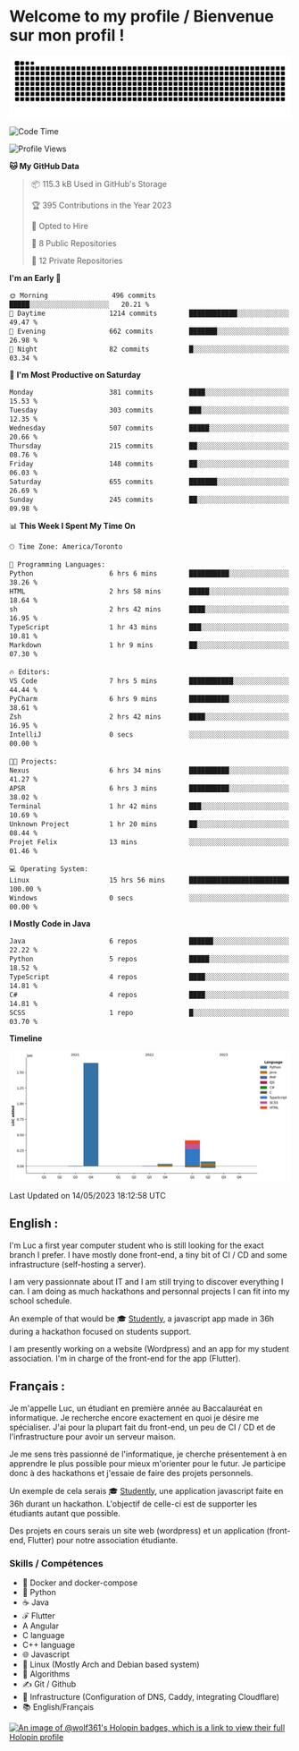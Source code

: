 # Welcome to my profile / Bienvenue sur mon profil !

![snake gif](https://github.com/wolf-361/wolf-361/blob/output/github-contribution-grid-snake.svg)

<!--START_SECTION:waka-->
![Code Time](http://img.shields.io/badge/Code%20Time-88%20hrs%2011%20mins-blue)

![Profile Views](http://img.shields.io/badge/Profile%20Views-0-blue)

**🐱 My GitHub Data** 

> 📦 115.3 kB Used in GitHub's Storage 
 > 
> 🏆 395 Contributions in the Year 2023
 > 
> 💼 Opted to Hire
 > 
> 📜 8 Public Repositories 
 > 
> 🔑 12 Private Repositories 
 > 
**I'm an Early 🐤** 

```text
🌞 Morning                496 commits         █████░░░░░░░░░░░░░░░░░░░░   20.21 % 
🌆 Daytime                1214 commits        ████████████░░░░░░░░░░░░░   49.47 % 
🌃 Evening                662 commits         ███████░░░░░░░░░░░░░░░░░░   26.98 % 
🌙 Night                  82 commits          █░░░░░░░░░░░░░░░░░░░░░░░░   03.34 % 
```
📅 **I'm Most Productive on Saturday** 

```text
Monday                   381 commits         ████░░░░░░░░░░░░░░░░░░░░░   15.53 % 
Tuesday                  303 commits         ███░░░░░░░░░░░░░░░░░░░░░░   12.35 % 
Wednesday                507 commits         █████░░░░░░░░░░░░░░░░░░░░   20.66 % 
Thursday                 215 commits         ██░░░░░░░░░░░░░░░░░░░░░░░   08.76 % 
Friday                   148 commits         ██░░░░░░░░░░░░░░░░░░░░░░░   06.03 % 
Saturday                 655 commits         ███████░░░░░░░░░░░░░░░░░░   26.69 % 
Sunday                   245 commits         ██░░░░░░░░░░░░░░░░░░░░░░░   09.98 % 
```


📊 **This Week I Spent My Time On** 

```text
🕑︎ Time Zone: America/Toronto

💬 Programming Languages: 
Python                   6 hrs 6 mins        ██████████░░░░░░░░░░░░░░░   38.26 % 
HTML                     2 hrs 58 mins       █████░░░░░░░░░░░░░░░░░░░░   18.64 % 
sh                       2 hrs 42 mins       ████░░░░░░░░░░░░░░░░░░░░░   16.95 % 
TypeScript               1 hr 43 mins        ███░░░░░░░░░░░░░░░░░░░░░░   10.81 % 
Markdown                 1 hr 9 mins         ██░░░░░░░░░░░░░░░░░░░░░░░   07.30 % 

🔥 Editors: 
VS Code                  7 hrs 5 mins        ███████████░░░░░░░░░░░░░░   44.44 % 
PyCharm                  6 hrs 9 mins        ██████████░░░░░░░░░░░░░░░   38.61 % 
Zsh                      2 hrs 42 mins       ████░░░░░░░░░░░░░░░░░░░░░   16.95 % 
IntelliJ                 0 secs              ░░░░░░░░░░░░░░░░░░░░░░░░░   00.00 % 

🐱‍💻 Projects: 
Nexus                    6 hrs 34 mins       ██████████░░░░░░░░░░░░░░░   41.27 % 
APSR                     6 hrs 3 mins        ██████████░░░░░░░░░░░░░░░   38.02 % 
Terminal                 1 hr 42 mins        ███░░░░░░░░░░░░░░░░░░░░░░   10.69 % 
Unknown Project          1 hr 20 mins        ██░░░░░░░░░░░░░░░░░░░░░░░   08.44 % 
Projet Felix             13 mins             ░░░░░░░░░░░░░░░░░░░░░░░░░   01.46 % 

💻 Operating System: 
Linux                    15 hrs 56 mins      █████████████████████████   100.00 % 
Windows                  0 secs              ░░░░░░░░░░░░░░░░░░░░░░░░░   00.00 % 
```

**I Mostly Code in Java** 

```text
Java                     6 repos             ██████░░░░░░░░░░░░░░░░░░░   22.22 % 
Python                   5 repos             █████░░░░░░░░░░░░░░░░░░░░   18.52 % 
TypeScript               4 repos             ████░░░░░░░░░░░░░░░░░░░░░   14.81 % 
C#                       4 repos             ████░░░░░░░░░░░░░░░░░░░░░   14.81 % 
SCSS                     1 repo              █░░░░░░░░░░░░░░░░░░░░░░░░   03.70 % 
```



**Timeline**

![Lines of Code chart](https://raw.githubusercontent.com/wolf-361/wolf-361/main/assets/bar_graph.png)


 Last Updated on 14/05/2023 18:12:58 UTC
<!--END_SECTION:waka-->

## English : 

I'm Luc a first year computer student who is still looking for the exact branch I prefer. I have mostly done front-end, a tiny bit of CI / CD and some infrastructure (self-hosting a server).

I am very passionnate about IT and I am still trying to discover everything I can. I am doing as much hackathons and personnal projects I can fit into my school schedule.

An exemple of that would be 🎓 [Studently](https://github.com/wolf-361/Studently-CodeJam12), a javascript app made in 36h during a hackathon focused on students support.

I am presently working on a website (Wordpress) and an app for my student association. I'm in charge of the front-end for the app (Flutter).

## Français :

Je m'appelle Luc, un étudiant en première année au Baccalauréat en informatique. Je recherche encore exactement en quoi je désire me spécialiser. J'ai pour la plupart fait du front-end, un peu de CI / CD et de l'infrastructure pour avoir un serveur maison.

Je me sens très passionné de l'informatique, je cherche présentement à en apprendre le plus possible pour mieux m'orienter pour le futur. Je participe donc à des hackathons et j'essaie de faire des projets personnels.

Un exemple de cela serais 🎓 [Studently](https://github.com/wolf-361/Studently-CodeJam12), une application javascript faite en 36h durant un hackathon. L'objectif de celle-ci est de supporter les étudiants autant que possible.

Des projets en cours serais un site web (wordpress) et un application (front-end, Flutter) pour notre association étudiante.

###  Skills / Compétences

* 🐋 Docker and docker-compose
* 🐍 Python
* ☕ Java
* ℱ Flutter
* A Angular
* C language
* C++ language
* 🌐 Javascript
* 🐧 Linux (Mostly Arch and Debian based system)
* 🧩 Algorithms
* ✍️ Git / Github
* 📜 Infrastructure (Configuration of DNS, Caddy, integrating Cloudflare)
* 📚 English/Français

[![An image of @wolf361's Holopin badges, which is a link to view their full Holopin profile](https://holopin.me/wolf361)](https://holopin.io/@wolf361)


